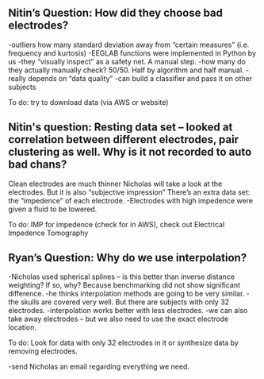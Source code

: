 ## Nitin’s Question: How did they choose bad electrodes?
-outliers how many standard deviation away from “certain measures” (i.e. frequency and kurtosis)
-EEGLAB functions were implemented in Python by us
-they “visually inspect” as a safety net. A manual step.
-how many do they actually manually check? 50/50. Half by algorithm and half manual.
-really depends on “data quality”
-can build a classifier and pass it on other subjects

To do: try to download data (via AWS or website)

## Nitin's question: Resting data set – looked at correlation between different electrodes, pair clustering as well. Why is it not recorded to auto bad chans?
Clean electrodes are much thinner
Nicholas will take a look at the electrodes. But it is also “subjective impression”
There’s an extra data set: the “impedence” of each electrode.
-Electrodes with high impedence were given a fluid to be lowered.

To do: IMP for impedence (check for in AWS), check out Electrical Impedence Tomography

## Ryan’s Question: Why do we use interpolation?
-Nicholas used spherical splines – is this better than inverse distance weighting? If so, why? Because benchmarking did not show significant difference.
-he thinks interpolation methods are going to be very similar.
-the skulls are covered very well. But there are subjects with only 32 electrodes.
-interpolation works better with less electrodes.
-we can also take away electrodes – but we also need to use the exact electrode location.

To do: Look for data with only 32 electrodes in it or synthesize data by removing electrodes.

-send Nicholas an email regarding everything we need.
